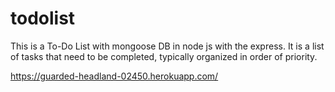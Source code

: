 # todolist
This is a To-Do List with mongoose DB in node js with the express.
It is a list of tasks that need to be completed, typically organized in order of priority.


https://guarded-headland-02450.herokuapp.com/
